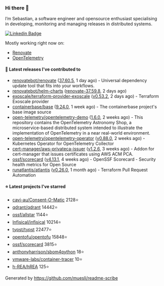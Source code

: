 ### Hi there 👋

I’m Sebastian, a software engineer and opensource enthusiast specialising in developing, monitoring and managing releases in distributed systems.

[![Linkedin Badge](https://img.shields.io/badge/-LinkedIn-blue?style=flat&logo=Linkedin&logoColor=white&link=https://www.linkedin.com/in/sebastian-poxhofer/)](https://www.linkedin.com/in/sebastian-poxhofer/)

Mostly working right now on:
- [Renovate](https://github.com/renovatebot/renovate)
- [OpenTelemetry](https://github.com/open-telemetry)



#### 🚀 Latest releases I've contributed to

- [renovatebot/renovate](https://github.com/renovatebot/renovate) ([37.60.5](https://github.com/renovatebot/renovate/releases/tag/37.60.5), 1 day ago) - Universal dependency update tool that fits into your workflows.
- [renovatebot/helm-charts](https://github.com/renovatebot/helm-charts) ([renovate-37.59.8](https://github.com/renovatebot/helm-charts/releases/tag/renovate-37.59.8), 2 days ago)
- [exoscale/terraform-provider-exoscale](https://github.com/exoscale/terraform-provider-exoscale) ([v0.53.2](https://github.com/exoscale/terraform-provider-exoscale/releases/tag/v0.53.2), 2 days ago) - Terraform Exoscale provider
- [containerbase/base](https://github.com/containerbase/base) ([9.24.0](https://github.com/containerbase/base/releases/tag/9.24.0), 1 week ago) - The containerbase project&#39;s base image source
- [open-telemetry/opentelemetry-demo](https://github.com/open-telemetry/opentelemetry-demo) ([1.6.0](https://github.com/open-telemetry/opentelemetry-demo/releases/tag/1.6.0), 2 weeks ago) - This repository contains the OpenTelemetry Astronomy Shop, a microservice-based distributed system intended to illustrate the implementation of OpenTelemetry in a near real-world environment.
- [open-telemetry/opentelemetry-operator](https://github.com/open-telemetry/opentelemetry-operator) ([v0.88.0](https://github.com/open-telemetry/opentelemetry-operator/releases/tag/v0.88.0), 2 weeks ago) - Kubernetes Operator for OpenTelemetry Collector
- [cert-manager/aws-privateca-issuer](https://github.com/cert-manager/aws-privateca-issuer) ([v1.2.6](https://github.com/cert-manager/aws-privateca-issuer/releases/tag/v1.2.6), 3 weeks ago) - Addon for cert-manager that issues certificates using AWS ACM PCA.
- [ossf/scorecard](https://github.com/ossf/scorecard) ([v4.13.1](https://github.com/ossf/scorecard/releases/tag/v4.13.1), 4 weeks ago) - OpenSSF Scorecard - Security health metrics for Open Source
- [runatlantis/atlantis](https://github.com/runatlantis/atlantis) ([v0.26.0](https://github.com/runatlantis/atlantis/releases/tag/v0.26.0), 1 month ago) - Terraform Pull Request Automation

#### ⭐ Latest projects I've starred

- [cavi-au/Consent-O-Matic](https://github.com/cavi-au/Consent-O-Matic) 2128⭐
- [qdrant/qdrant](https://github.com/qdrant/qdrant) 14442⭐
- [ossf/allstar](https://github.com/ossf/allstar) 1144⭐
- [Infisical/infisical](https://github.com/Infisical/infisical) 10214⭐
- [typst/typst](https://github.com/typst/typst) 22477⭐
- [opentofu/opentofu](https://github.com/opentofu/opentofu) 15848⭐
- [ossf/scorecard](https://github.com/ossf/scorecard) 3815⭐
- [anthonyharrison/sbom4python](https://github.com/anthonyharrison/sbom4python) 18⭐
- [vmware-labs/container-tracer](https://github.com/vmware-labs/container-tracer) 10⭐
- [h-REA/hREA](https://github.com/h-REA/hREA) 125⭐



Generated by https://github.com/muesli/readme-scribe
